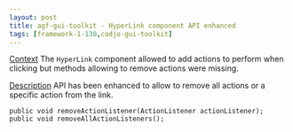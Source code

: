 ```yaml
---
layout: post
title: agf-gui-toolkit - HyperLink component API enhanced
tags: [framework-1-130,codjo-gui-toolkit]
---
```

<u>Context</u>
The ```HyperLink``` component allowed to add actions to perform when clicking but methods allowing to remove actions were missing.

<u>Description</u>
API has been enhanced to allow to remove all actions or a specific action from the link.

```
public void removeActionListener(ActionListener actionListener);
public void removeAllActionListeners();
```